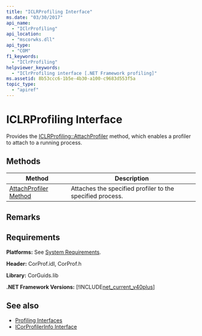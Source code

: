 ```yaml
---
title: "ICLRProfiling Interface"
ms.date: "03/30/2017"
api_name: 
  - "IClrProfiling"
api_location: 
  - "mscorwks.dll"
api_type: 
  - "COM"
f1_keywords: 
  - "IClrProfiling"
helpviewer_keywords: 
  - "IClrProfiling interface [.NET Framework profiling]"
ms.assetid: 8b53ccc6-1b5e-4b30-a100-c9683d553f5a
topic_type: 
  - "apiref"
---
```

# ICLRProfiling Interface
Provides the [ICLRProfiling::AttachProfiler](iclrprofiling-attachprofiler-method.md) method, which enables a profiler to attach to a running process.  
  
## Methods  
  
|Method|Description|  
|------------|-----------------|  
|[AttachProfiler Method](iclrprofiling-attachprofiler-method.md)|Attaches the specified profiler to the specified process.|  
  
## Remarks  
  
## Requirements  
 **Platforms:** See [System Requirements](../../get-started/system-requirements.md).  
  
 **Header:** CorProf.idl, CorProf.h  
  
 **Library:** CorGuids.lib  
  
 **.NET Framework Versions:** [!INCLUDE[net_current_v40plus](../../../../includes/net-current-v40plus-md.md)]  
  
## See also

- [Profiling Interfaces](profiling-interfaces.md)
- [ICorProfilerInfo Interface](icorprofilerinfo-interface.md)
